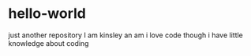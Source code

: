 # hello-world
just another repository
I am kinsley an am i love code though i have little knowledge about coding
